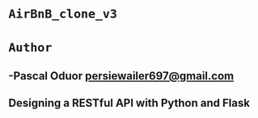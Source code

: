 # `AirBnB_clone_v3`

# `Author`
-Pascal Oduor <persiewailer697@gmail.com>
-


## Designing a RESTful API with Python and Flask


